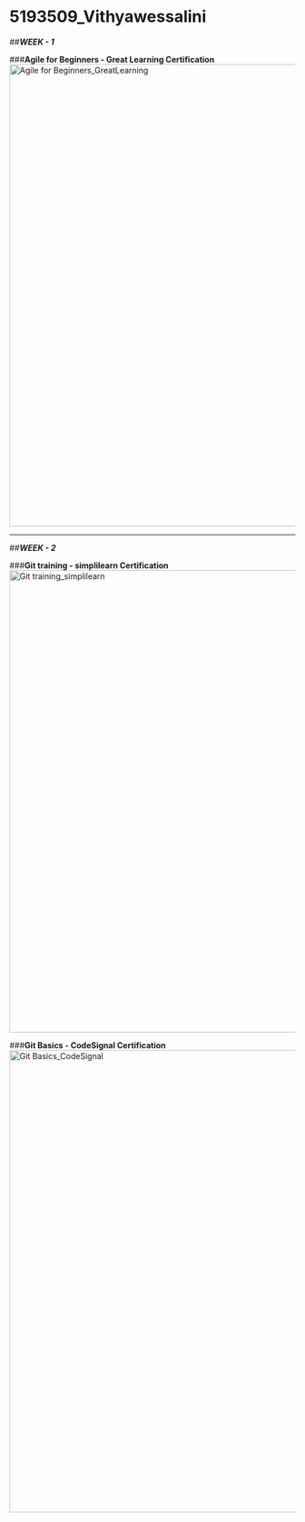 # 5193509_Vithyawessalini
##***WEEK - 1***

###**Agile for Beginners - Great Learning Certification**
<img width="1903" height="815" alt="Agile for Beginners_GreatLearning" src="https://github.com/user-attachments/assets/6c41a878-1add-4e13-99a6-bb261d2d8850" />

---

##***WEEK - 2***

###**Git training - simplilearn Certification**
<img width="1903" height="815" alt="Git training_simplilearn" src="https://github.com/user-attachments/assets/611d469d-8a10-4dd6-be95-918231061bb1" />

###**Git Basics - CodeSignal Certification**
<img width="1903" height="815" alt="Git Basics_CodeSignal" src="https://github.com/user-attachments/assets/67850cc6-81ab-4f3a-a632-732c07414c32" />

